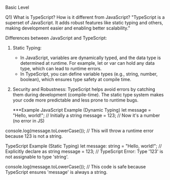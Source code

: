 Basic Level

Q1) What is TypeScript? How is it different from JavaScript?
"TypeScript is a superset of JavaScript. It adds robust features like static typing and others, making development easier and enabling better scalability."

Differences between JavaScript and TypeScript:

1. Static Typing:

   - In JavaScript, variables are dynamically typed, and the data type is determined at runtime. For example, let or var can hold any data type, which can lead to runtime errors.
   - In TypeScript, you can define variable types (e.g., string, number, boolean), which ensures type safety at compile time.

2. Security and Robustness:
   TypeScript helps avoid errors by catching them during development (compile-time).
   The static type system makes your code more predictable and less prone to runtime bugs.

   \*\*\*Example
   JavaScript Example (Dynamic Typing)
   let message = "Hello, world!"; // Initially a string
   message = 123; // Now it's a number (no error in JS)

console.log(message.toLowerCase());
// This will throw a runtime error because 123 is not a string.

<!-- In JavaScript, variables can change types dynamically, which might lead to errors that are only caught during runtime. -->

TypeScript Example (Static Typing)
let message: string = "Hello, world!"; // Explicitly declare as string
message = 123; // TypeScript Error: Type '123' is not assignable to type 'string'.

console.log(message.toLowerCase());
// This code is safe because TypeScript ensures 'message' is always a string.

<!-- Here, TypeScript catches the error at compile-time, ensuring type safety and preventing the runtime crash. -->
